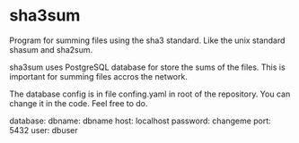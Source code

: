 # sha3sum
Program for summing files using the sha3 standard. Like the unix standard shasum and sha2sum.

sha3sum uses PostgreSQL database for store the sums of the files. This is important for summing files accros the network.

The database config is in file confing.yaml in root of the repository. You can change it in the code. Feel free to do.

database:
    dbname: dbname
    host: localhost
    password: changeme
    port: 5432
    user: dbuser

